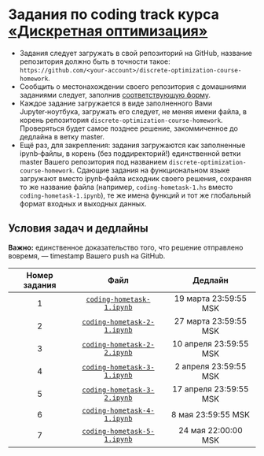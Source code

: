 # Задания по coding track курса [«Дискретная оптимизация»](https://dainiak.github.io/teaching/courses/discopt/)
* Задания следует загружать в свой репозиторий на GitHub, название репозитория должно быть в точности такое: `https://github.com/<your-account>/discrete-optimization-course-homework`.
* Сообщить о местонахождении своего репозитория с домашниями заданиями следует, заполнив [соответствующую форму](https://goo.gl/forms/ntboVWpcRU7KoG3P2).
* Каждое задание загружается в виде заполненного Вами Jupyter‑ноутбука, загружать его следует, не меняя имени файла, в корень репозитория `discrete-optimization-course-homework`. Проверяться будет самое позднее решение, закоммиченное до дедлайна в ветку master.
* Ещё раз, для закрепления: задания загружаются как заполненные ipynb‑файлы, в корень (без поддиректорий!) единственной ветки master Вашего репозитория под названием `discrete-optimization-course-homework`. Сдающие задания на функциональном языке загружают вместо ipynb‑файла исходник своего решения, сохраняя то же название файла (например, `coding-hometask-1.hs` вместо `coding-hometask-1.ipynb`), те же имена функций и тот же глобальный формат входных и выходных данных.

## Условия задач и дедлайны
**Важно:** единственное доказательство того, что решение отправлено вовремя, — timestamp Вашего push на GitHub.

| Номер задания |                                                                     Файл                                                                     |          Дедлайн          |
|:-------------:|:--------------------------------------------------------------------------------------------------------------------------------------------:|:-------------------------:|
|       1       |   [`coding-hometask-1.ipynb`](http://nbviewer.jupyter.org/github/dainiak/discrete-optimization-course/blob/master/coding-hometask-1.ipynb)   |   19 марта 23:59:55 MSK   |
|       2       | [`coding-hometask-2-1.ipynb`](http://nbviewer.jupyter.org/github/dainiak/discrete-optimization-course/blob/master/coding-hometask-2-1.ipynb) |   27 марта 23:59:55 MSK   |
|       3       | [`coding-hometask-2-2.ipynb`](http://nbviewer.jupyter.org/github/dainiak/discrete-optimization-course/blob/master/coding-hometask-2-2.ipynb) |   10 апреля 23:59:55 MSK   |
|       4       | [`coding-hometask-3-1.ipynb`](http://nbviewer.jupyter.org/github/dainiak/discrete-optimization-course/blob/master/coding-hometask-3-1.ipynb) |   2 апреля 23:59:55 MSK   |
|       5       | [`coding-hometask-3-2.ipynb`](http://nbviewer.jupyter.org/github/dainiak/discrete-optimization-course/blob/master/coding-hometask-3-2.ipynb) |   17 апреля 23:59:55 MSK   |
|       6       | [`coding-hometask-4-1.ipynb`](http://nbviewer.jupyter.org/github/dainiak/discrete-optimization-course/blob/master/coding-hometask-4-1.ipynb) |   8 мая 23:59:55 MSK      |
|       7       | [`coding-hometask-5-1.ipynb`](http://nbviewer.jupyter.org/github/dainiak/discrete-optimization-course/blob/master/coding-hometask-5-1.ipynb) |   24 мая 22:00:00 MSK      |